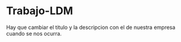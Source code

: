 # Trabajo-LDM
Hay que cambiar el titulo y la descripcion con el de nuestra empresa cuando se nos ocurra.
